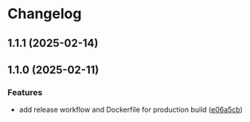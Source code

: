 # Changelog

## 1.1.1 (2025-02-14)

## 1.1.0 (2025-02-11)

### Features

* add release workflow and Dockerfile for production build ([e06a5cb](https://github.com/tatohonma/backend-anota-ai-pdvseven/commit/e06a5cb816afe7fca1b1d3df36acc81cf72fd364))
